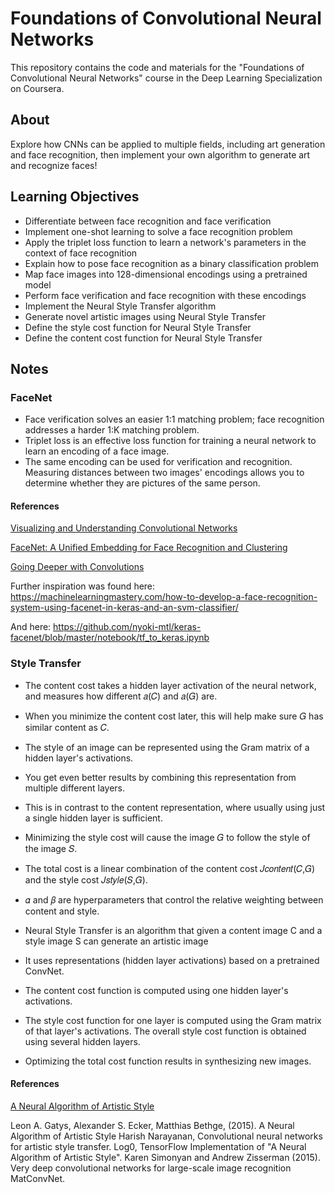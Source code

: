# Foundations of Convolutional Neural Networks

This repository contains the code and materials for the "Foundations of Convolutional Neural Networks" course in the Deep Learning Specialization on Coursera.

## About

Explore how CNNs can be applied to multiple fields, including art generation and face recognition, then implement your own algorithm to generate art and recognize faces!

## Learning Objectives

- Differentiate between face recognition and face verification
- Implement one-shot learning to solve a face recognition problem
- Apply the triplet loss function to learn a network's parameters in the context of face recognition
- Explain how to pose face recognition as a binary classification problem
- Map face images into 128-dimensional encodings using a pretrained model
- Perform face verification and face recognition with these encodings
- Implement the Neural Style Transfer algorithm
- Generate novel artistic images using Neural Style Transfer
- Define the style cost function for Neural Style Transfer
- Define the content cost function for Neural Style Transfer

## Notes

### FaceNet

- Face verification solves an easier 1:1 matching problem; face recognition addresses a harder 1:K matching problem.
- Triplet loss is an effective loss function for training a neural network to learn an encoding of a face image.
- The same encoding can be used for verification and recognition. Measuring distances between two images' encodings allows you to determine whether they are pictures of the same person.

#### References

[Visualizing and Understanding Convolutional Networks](https://arxiv.org/abs/1311.2901)

[FaceNet: A Unified Embedding for Face Recognition and Clustering](https://arxiv.org/pdf/1503.03832.pdf)

[Going Deeper with Convolutions](https://arxiv.org/abs/1409.4842)

Further inspiration was found here: https://machinelearningmastery.com/how-to-develop-a-face-recognition-system-using-facenet-in-keras-and-an-svm-classifier/

And here: https://github.com/nyoki-mtl/keras-facenet/blob/master/notebook/tf_to_keras.ipynb

### Style Transfer

- The content cost takes a hidden layer activation of the neural network, and measures how different 𝑎(𝐶) and 𝑎(𝐺) are.
- When you minimize the content cost later, this will help make sure 𝐺 has similar content as 𝐶. 

- The style of an image can be represented using the Gram matrix of a hidden layer's activations.
- You get even better results by combining this representation from multiple different layers.
- This is in contrast to the content representation, where usually using just a single hidden layer is sufficient.
- Minimizing the style cost will cause the image 𝐺 to follow the style of the image 𝑆. 
- The total cost is a linear combination of the content cost 𝐽𝑐𝑜𝑛𝑡𝑒𝑛𝑡(𝐶,𝐺) and the style cost 𝐽𝑠𝑡𝑦𝑙𝑒(𝑆,𝐺).
- 𝛼 and 𝛽 are hyperparameters that control the relative weighting between content and style.


- Neural Style Transfer is an algorithm that given a content image C and a style image S can generate an artistic image
- It uses representations (hidden layer activations) based on a pretrained ConvNet.
- The content cost function is computed using one hidden layer's activations.
- The style cost function for one layer is computed using the Gram matrix of that layer's activations. The overall style cost function is obtained using several hidden layers.
- Optimizing the total cost function results in synthesizing new images.


#### References

[A Neural Algorithm of Artistic Style](https://arxiv.org/abs/1508.06576)


Leon A. Gatys, Alexander S. Ecker, Matthias Bethge, (2015). A Neural Algorithm of Artistic Style
Harish Narayanan, Convolutional neural networks for artistic style transfer.
Log0, TensorFlow Implementation of "A Neural Algorithm of Artistic Style".
Karen Simonyan and Andrew Zisserman (2015). Very deep convolutional networks for large-scale image recognition MatConvNet.
